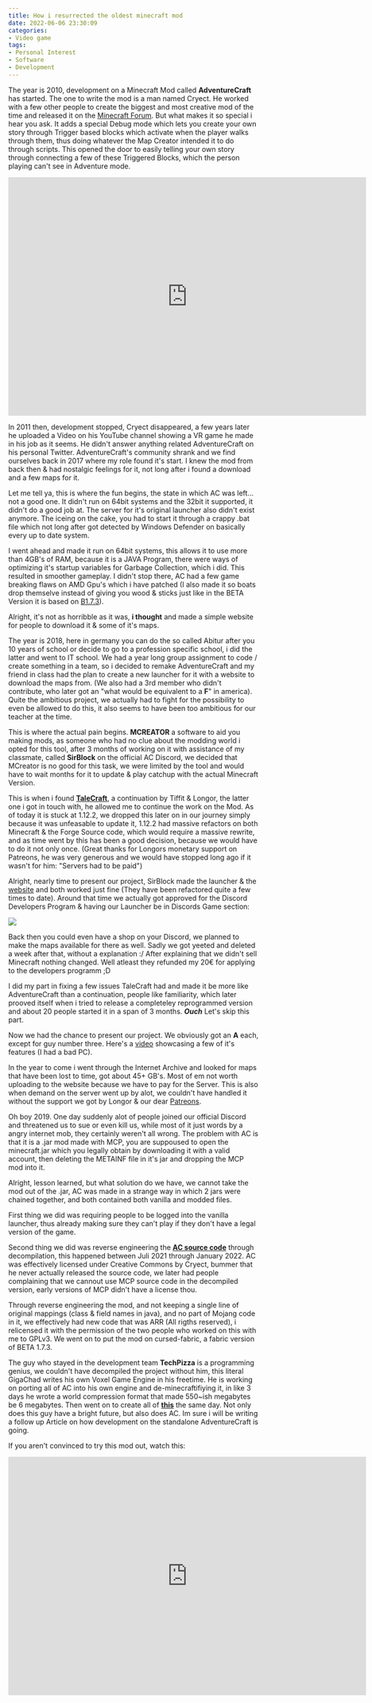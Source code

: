 ```yaml
---
title: How i resurrected the oldest minecraft mod
date: 2022-06-06 23:30:09
categories:
- Video game
tags:
- Personal Interest
- Software
- Development
---
```


The year is 2010, development on a Minecraft Mod called **AdventureCraft** has started. The one to write the mod is a man named Cryect. He worked with a few other people to create the biggest and most creative mod of the time and released it on the [Minecraft Forum](https://www.minecraftforum.net/forums/mapping-and-modding-java-edition/minecraft-mods/1272366-1-3-2-adventurecraft-npc-pathing-blocks-r1095).
But what makes it so special i hear you ask. It adds a special Debug mode which lets you create your own story through Trigger based blocks which activate when the player walks through them, thus doing whatever the Map Creator intended it to do through scripts. This opened the door to easily telling your own story through connecting a few of these Triggered Blocks, which the person playing can't see in Adventure mode.

<iframe width="720" height="480" src="https://www.youtube.com/embed/CQSxxKkUP3s" title="YouTube video player" frameborder="0" allow="accelerometer; autoplay; clipboard-write; encrypted-media; gyroscope; picture-in-picture" allowfullscreen></iframe>

In 2011 then, development stopped, Cryect disappeared, a few years later he uploaded a Video on his YouTube channel showing a VR game he made in his job as it seems. He didn't answer anything related AdventureCraft on his personal Twitter. AdventureCraft's community shrank and we find ourselves back in 2017 where my role found it's start. I knew the mod from back then & had nostalgic feelings for it, not long after i found a download and a few maps for it.

Let me tell ya, this is where the fun begins, the state in which AC was left... not a good one. It didn't run on 64bit systems and the 32bit it supported, it didn't do a good job at. The server for it's original launcher also didn't exist anymore. The iceing on the cake, you had to start it through a crappy .bat file which not long after got detected by Windows Defender on basically every up to date system.

I went ahead and made it run on 64bit systems, this allows it to use more than 4GB's of RAM, because it is a JAVA Program, there were ways of optimizing it's startup variables for Garbage Collection, which i did. This resulted in smoother gameplay. I didn't stop there, AC had a few game breaking flaws on AMD Gpu's which i have patched (I also made it so boats drop themselve instead of giving you wood & sticks just like in the BETA Version it is based on [B1.7.3](https://minecraft.fandom.com/wiki/Java_Edition_Beta_1.7.3)).

Alright, it's not as horribble as it was, **i thought** and made a simple website for people to download it & some of it's maps.

The year is 2018, here in germany you can do the so called Abitur after you 10 years of school or decide to go to a profession specific school, i did the latter and went to IT school. We had a year long group assignment to code / create something in a team, so i decided to remake AdventureCraft and my friend in class had the plan to create a new launcher for it with a website to download the maps from. (We also had a 3rd member who didn't contribute, who later got an "what would be equivalent to a **F**" in america). Quite the ambitious project, we actually had to fight for the possibility to even be allowed to do this, it also seems to have been too ambitious for our teacher at the time.

This is where the actual pain begins. **MCREATOR** a software to aid you making mods, as someone who had no clue about the modding world i opted for this tool, after 3 months of working on it with assistance of my classmate, called **SirBlock** on the official AC Discord, we decided that MCreator is no good for this task, we were limited by the tool and would have to wait months for it to update & play catchup with the actual Minecraft Version.

This is when i found [**TaleCraft**](https://www.minecraftforum.net/forums/mapping-and-modding-java-edition/minecraft-mods/wip-mods/2631866-talecraft-a-mod-for-more-custom-and-advanced), a continuation by Tiffit & Longor, the latter one i got in touch with, he allowed me to continue the work on the Mod. As of today it is stuck at 1.12.2, we dropped this later on in our journey simply because it was unfeasable to update it, 1.12.2 had massive refactors on both Minecraft & the Forge Source code, which would require a massive rewrite, and as time went by this has been a good decision, because we would have to do it not only once. (Great thanks for Longors monetary support on Patreons, he was very generous and we would have stopped long ago if it wasn't for him: "Servers had to be paid")

Alright, nearly time to present our project, SirBlock made the launcher & the [website](https://adventurecraft.gq/) and both worked just fine (They have been refactored quite a few times to date). Around that time we actually got approved for the Discord Developers Program & having our Launcher be in Discords Game section:

![](/assets/06-06-22/ac-discord.png)

Back then you could even have a shop on your Discord, we planned to make the maps available for there as well. Sadly we got yeeted and deleted a week after that, without a explanation :/ After explaining that we didn't sell Minecraft nothing changed. Well atleast they refunded my 20€ for applying to the developers programm ;D

I did my part in fixing a few issues TaleCraft had and made it be more like AdventureCraft than a continuation, people like familiarity, which later prooved itself when i tried to release a completeley reprogrammed version and about 20 people started it in a span of 3 months. _**Ouch**_ Let's skip this part.

Now we had the chance to present our project. We obviously got an **A** each, except for guy number three. Here's a [video](https://youtu.be/0pj2_brhg6A) showcasing a few of it's features (I had a bad PC).

In the year to come i went through the Internet Archive and looked for maps that have been lost to time, got about 45+ GB's. Most of em not worth uploading to the website because we have to pay for the Server. This is also when demand on the server went up by alot, we couldn't have handled it without the support we got by Longor & our dear [Patreons](https://www.patreon.com/AdventureCraft).

Oh boy 2019. One day suddenly alot of people joined our official Discord and threatened us to sue or even kill us, while most of it just words by a angry internet mob, they certainly weren't all wrong. The problem with AC is that it is a .jar mod made with MCP, you are suppoused to open the minecraft.jar which you legally obtain by downloading it with a valid account, then deleting the METAINF file in it's jar and dropping the MCP mod into it.

Alright, lesson learned, but what solution do we have, we cannot take the mod out of the .jar, AC was made in a strange way in which 2 jars were chained together, and both contained both vanilla and modded files.

First thing we did was requiring people to be logged into the vanilla launcher, thus already making sure they can't play if they don't have a legal version of the game.

Second thing we did was reverse engineering the [**AC source code**](https://github.com/RyuuSlayer/AC-1.7.3) through decompilation, this happened between Juli 2021 through January 2022. AC was effectively licensed under Creative Commons by Cryect, bummer that he never actually released the source code, we later had people complaining that we cannout use MCP source code in the decompiled version, early versions of MCP didn't have a license thou.

Through reverse engineering the mod, and not keeping a single line of original mappings (class & field names in java), and no part of Mojang code in it, we effectively had new code that was ARR (All rigths reserved), i relicensed it with the permission of the two people who worked on this with me to GPLv3. We went on to put the mod on cursed-fabric, a fabric version of BETA 1.7.3.

The guy who stayed in the development team **TechPizza** is a programming genius, we couldn't have decompiled the project without him, this literal GigaChad writes his own Voxel Game Engine in his freetime. He is working on porting all of AC into his own engine and de-minecraftifiying it, in like 3 days he wrote a world compression format that made 550~ish megabytes be 6 megabytes. Then went on to create all of [**this**](https://www.youtube.com/watch?v=5Ojxl70fjYo) the same day. Not only does this guy have a bright future, but also does AC. Im sure i will be writing a follow up Article on how development on the standalone AdventureCraft is going.

If you aren't convinced to try this mod out, watch this:

<iframe width="720" height="480" src="https://www.youtube.com/embed/9Sm0pmBx4oI" title="YouTube video player" frameborder="0" allow="accelerometer; autoplay; clipboard-write; encrypted-media; gyroscope; picture-in-picture" allowfullscreen></iframe>